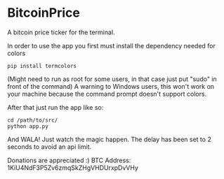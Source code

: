 BitcoinPrice
============

A bitcoin price ticker for the terminal.

In order to use the app you first must install the dependency needed for colors

```
pip install termcolors
```
(Might need to run as root for some users, in that case just put "sudo" in front of the command)
A warning to Windows users, this won't work on your machine because the command prompt doesn't support colors.

After that just run the app like so:
```
cd /path/to/src/
python app.py
```

And WALA! Just watch the magic happen. The delay has been set to 2 seconds to avoid an api limit.

Donations are appreciated :)
BTC Address: 1KiU4NdF3P5Zv6zmqSkZHgVHDUrxpDvVHy
